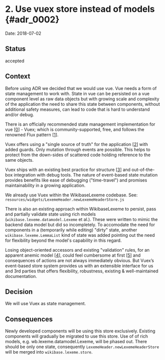 # 2. Use vuex store instead of models {#adr_0002}

Date: 2018-07-02

## Status

accepted

## Context

Before using ADR we decided that we would use vue. Vue needs a form of state management to work with. State in vue can be persisted on a vue component level as raw data objects but with growing scale and complexity of the application the need to share this state between components, without additional safety measures, can lead to code that is hard to understand and/or debug.

There is an officially recommended state management implementation for vue [[0]] - Vuex; which is community-supported, free, and follows the renowned Flux pattern [[1]].

Vuex offers using a "single source of truth" for the application [[2]] with added guards. Only mutation through events are possible. This helps to protect from the down-sides of scattered code holding reference to the same objects.

Vuex ships with an existing best practice for structure [[3]] and out-of-the-box integration with debug tools. The nature of event-based state mutation provides benefits like ease of debugging ("time-travel") and promises maintainability in a growing application.

We already use Vuex within the WikibaseLexeme codebase. See: `resources/widgets/LexemeHeader.newLexemeHeaderStore.js`

There is also an existing approach within WikibaseLexeme to persist, pass and partially validate state using rich models (`wikibase.lexeme.datamodel.Lexeme` et al.). These were written to mimic the backend data model but did so incompletely. To accomodate the need for components in a (temporarily while editing) "dirty" state, another `wikibase.lexeme.LemmaList` kind of state was added pointing out the need for flexibility beyond the model's capability in this regard.

Losing object-oriented accessors and existing "validation" rules, for an apparent anemic model [[4]], could feel cumbersome at first [[5]] and consequences of actions are not always immediately obvious. But Vuex’s event-based store system provides us with an extensible interface for us and 3rd parties that offers flexibility, robustness, existing & well-maintained documentation.

## Decision

We will use Vuex as state management.

## Consequences

Newly developed components will be using this store exclusively.
Existing components will gradually be migrated to use this store.
Use of of rich models, e.g. wb.lexeme.datamodel.Lexeme, will be phased out.
There should be only one state, consequently `LexemeHeader.newLexemeHeaderStore` will be merged into `wikibase.lexeme.store`.


[0]: https://vuejs.org/v2/guide/state-management.html#Official-Flux-Like-Implementation
[1]: https://facebook.github.io/flux/
[2]: https://vuex.vuejs.org/guide/state.html
[3]: https://vuex.vuejs.org/guide/structure.html
[4]: https://martinfowler.com/bliki/AnemicDomainModel.html
[5]: https://vuex.vuejs.org/guide/state.html#the-mapstate-helper
